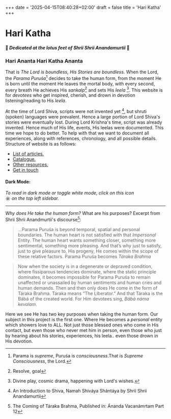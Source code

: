 +++
date = '2025-04-15T08:40:28+02:00'
draft = false
title = 'Hari Katha'
+++

# Hari Katha
#### :pray: _Dedicated at the lotus feet of Shrii Shrii Anandamurtii_ :pray: 

### Hari Ananta Hari Katha Ananta

That is _The Lord is boundless, His Stories are boundless_. When the Lord, the _Parama Puruśa_[^1] decides to take the human form, from the moment He is born until the moment He leaves the mortal body, with every second, every breath He achieves His _sankalp_[^4] and sets His _leela_ [^5]. This website is for _devotees_ who get inspired, cherish, and drown in devotion listening/reading to His _leela_.

At the time of Lord Shiva, scripts were not invented yet [^3], but shruti (spoken) languages were prevalent. Hence a large portion of Lord Shiva's stories were eventually lost. During Lord Krishna's time, script was already invented. Hence much of His life, events, His leelas were documented. This time we hope to do better. To help with that we want to document all experiences, along with references, chronology, and all possible details. Structure of website is as follows:

* [List of articles.](/articles)
* [Catalogue.](/tags)
* [Other resources.](/resources)
* [Get in touch](/contact)

#### Dark Mode: 
*To read in dark mode or toggle white mode, click on this icon*  
<svg class="h-4 w-4 inline" width="16" height="16" viewBox="0 0 24 24" stroke-width="2" stroke="currentColor"
  fill="none" stroke-linecap="round" stroke-linejoin="round" style="vertical-align: middle; display: inline-block;">
  <path stroke="none" d="M0 0h24v24H0z" />
  <circle cx="12" cy="12" r="4" />
  <path d="M3 12h1M12 3v1M20 12h1M12 20v1M5.6 5.6l.7 .7M18.4 5.6l-.7 .7M17.7 17.7l.7 .7M6.3 17.7l-.7 .7" />
</svg> *on the top left sidebar.*

----
*Why does He take the human form?* What are his purposes? Excerpt from Shrii Shrii Anandmurtii's discourse[^2]: 

>...Parama Puruśa is beyond temporal, spatial and personal boundaries. The human heart is not satisfied with that _Impersonal_ Entity. The human heart wants something closer, something more sentimental, something more pleasing. And thatʼs why just to satisfy, just to give pleasure to, His progeny, He comes within the scope of these relative factors. Parama Puruśa becomes _Táraka Brahma_ 

>Now when the society is in a degenerate or depraved condition, where fissiparous tendencies dominate, where the static principle dominates, it becomes impossible for Parama Puruśa to remain unaffected or unassailed by human sentiments and human cries and human demands. Then and then only does He come in the form of Táraka Brahma. Táraka means “The Liberator.” And that Táraka is the Bábá of the created world. For Him devotees sing, *Bábá náma kevalam*.

Here we see He has two key purposes when taking the human form. Our subject in this project is the first one. Where He becomes a _personal_ entity which showers love to ALL. Not just those blessed ones who come in His contact, but even those who never met him in person, even those who just by hearing about his stories, experiences, his leela.. even those drown in His devotion.

[^1]: Parama is _supreme_, Puruśa is _consciousness_.That is _Supreme Consciousness_, the Lord.
[^2]: The Coming of Táraka Brahma, Published in: Ánanda Vacanámrtam Part 12
[^3]: An Introduction to Shiva, Namah Shiváya Shántáya by Shrii Shrii Anandamurtii
[^4]: Resolve, goal
[^5]: Divine play, cosmic drama, happening with Lord's wishes.